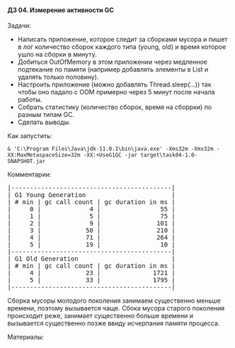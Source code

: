 #### ДЗ 04. Измерение активности GC

Задачи:
- Написать приложение, которое следит за сборками мусора и пишет в лог количество сборок каждого типа (young, old) и время которое ушло на сборки в минуту.
- Добиться OutOfMemory в этом приложении через медленное подтекание по памяти (например добавлять элементы в List и удалять только половину).
- Настроить приложение (можно добавлять Thread.sleep(...)) так чтобы оно падало с OOM примерно через 5 минут после начала работы.
- Собрать статистику (количество сборок, время на сборрки) по разным типам GC. 
- Сделать выводы.

Как запустить:
```
& 'C:\Program Files\Java\jdk-11.0.1\bin\java.exe' -Xms32m -Xmx32m -XX:MaxMetaspaceSize=32m -XX:+UseG1GC -jar target\task04-1.0-SNAPSHOT.jar 
```

Комментарии:
<pre>
|-------------------------------------------|
| G1 Young Generation                       |
| # min | gc call count | gc duration in ms |
|     0 |             4 |                55 |
|     1 |             5 |                75 |
|     2 |             9 |               101 |
|     3 |            50 |               210 |
|     4 |            71 |               264 |
|     5 |            19 |                10 |
|-------------------------------------------|
| G1 Old Generation                         |
| # min | gc call count | gc duration in ms |
|     4 |            23 |              1721 |
|     5 |            33 |              1795 |
|-------------------------------------------|
</pre>
Сборка мусоры молодого поколения занимаем существенно меньше времени, поэтому вызывается чаще.
Сбока мусора старого поколения происходит реже, занимает существенно больше времени и вызывается существенно позже ввиду исчерпания памяти процесса.

Материалы:



